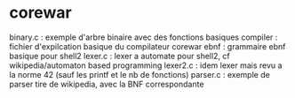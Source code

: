 corewar
=======
binary.c : exemple d'arbre binaire avec des fonctions basiques
compiler : fichier d'expilcation basique du compilateur corewar
ebnf : grammaire ebnf basique pour shell2
lexer.c : lexer a automate pour shell2, cf wikipedia/automaton based programming
lexer2.c : idem lexer mais revu a la norme 42 (sauf les printf et le nb de fonctions)
parser.c : exemple de parser tire de wikipedia, avec la BNF correspondante
